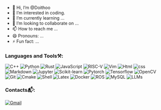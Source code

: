 - 👋 Hi, I’m @Doithoo
- 👀 I’m interested in coding.
- 🌱 I’m currently learning ...
- 💞️ I’m looking to collaborate on ...
- 📫 How to reach me ...
- 😄 Pronouns: ...
- ⚡ Fun fact: ...

<!---
Doithoo/Doithoo is a ✨ special ✨ repository because its `README.md` (this file) appears on your GitHub profile.
You can click the Preview link to take a look at your changes.
--->
### Languages and Tools⚒️:

![C++](https://img.shields.io/badge/C%2FC%2B%2B-00599C?style=flat&logo=cplusplus&logoColor=white)
![Python](https://img.shields.io/badge/Python-3776AB?style=flat&logo=python&logoColor=yellow)
![Rust](https://img.shields.io/badge/Rust-black?style=flat&logo=rust&logoColor=white)
![JavaScript](https://img.shields.io/badge/JavaScript-F7DF1E?style=flat&logo=javascript&logoColor=white)
![RISC-V](https://img.shields.io/badge/RISC--V-283272?style=flat&logo=riscv&logoColor=yellow)
![Vim](https://img.shields.io/badge/Vim-019733?style=flat&logo=vim&logoColor=white)
![Html](https://img.shields.io/badge/HTML-E34F26?style=flat&logo=html5&logoColor=white)
![css](https://img.shields.io/badge/CSS-1572B6?style=flat&logo=css3&logoColor=white)
![Markdown](https://img.shields.io/badge/Markdown-black?style=flat&logo=markdown&logoColor=white)
![Jupyter](https://img.shields.io/badge/Jupyter-F37626?style=flat&logo=jupyter&logoColor=white)
![Scikit-learn](https://img.shields.io/badge/Scikit--learn-F7931E?style=flat&logo=scikitlearn&logoColor=white)
![Pytorch](https://img.shields.io/badge/Pytorch-EE4C2C?style=flat&logo=pytorch&logoColor=white)
![Tensorflow](https://img.shields.io/badge/Tensorflow-FF6F00?style=flat&logo=tensorflow&logoColor=white)
![OpenCV](https://img.shields.io/badge/OpenCV-5C3EE8?style=flat&logo=opencv&logoColor=white)
![Git](https://img.shields.io/badge/Git-F05032?style=flat&logo=git&logoColor=white)
![Cmake](https://img.shields.io/badge/CMake-064F8C?style=flat&logo=cmake&logoColor=white)
![Shell](https://img.shields.io/badge/Shell-FFD500?style=flat&logo=shell&logoColor=black)
![Latex](https://img.shields.io/badge/LaTeX-008080?style=flat&logo=latex&logoColor=white)
![Docker](https://img.shields.io/badge/Docker-2496ED?style=flat&logo=docker&logoColor=white)
![ROS](https://img.shields.io/badge/ROS-22314E?style=flat&logo=ros&logoColor=white)
![MySQL](https://img.shields.io/badge/MySQL-4479A1?style=flat&logo=mysql&logoColor=black)
![LLMs](https://img.shields.io/badge/LLMs-10B146?style=flat&logo=lmms&logoColor=white)

### Contacts📬:

[![Gmail](https://img.shields.io/badge/Gmail-d14836?style=flat&logo=Gmail&logoColor=white&link=mailto:yashowhoo@gmail.com)](mailto:yashowhoo@gmail.com)
